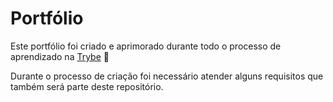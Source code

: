 # Portfólio

Este portfólio foi criado e aprimorado durante todo o processo de aprendizado na [Trybe](https://www.betrybe.com/) :rocket:

Durante o processo de criação foi necessário atender alguns requisitos que também será parte deste repositório.